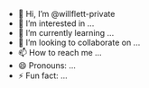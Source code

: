 - 👋 Hi, I’m @willflett-private
- 👀 I’m interested in ...
- 🌱 I’m currently learning ...
- 💞️ I’m looking to collaborate on ...
- 📫 How to reach me ...
- 😄 Pronouns: ...
- ⚡ Fun fact: ...

<!---
willflett-private/willflett-private is a ✨ special ✨ repository because its `README.md` (this file) appears on your GitHub profile.
You can click the Preview link to take a look at your changes.
--->
